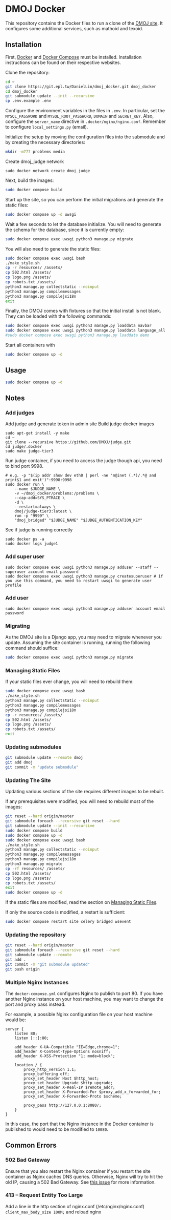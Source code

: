 DMOJ Docker
=====

This repository contains the Docker files to run a clone of the [DMOJ site](https://github.com/DMOJ/online-judge). It configures some additional services, such as mathoid and texoid.

## Installation

First, [Docker](https://www.docker.com/) and [Docker Compose](https://docs.docker.com/compose/) must be installed. Installation instructions can be found on their respective websites.

Clone the repository:
```sh
cd ~
git clone https://git.epl.tw/DanielLin/dmoj_docker.git dmoj_docker
cd dmoj_docker
git submodule update --init --recursive
cp .env.example .env
```

Configure the environment variables in the files in `.env`. In particular, set the `MYSQL_PASSWORD` and `MYSQL_ROOT_PASSWORD`, `DOMAIN` and `SECRET_KEY`. Also, configure the `server_name` directive in `.docker/nginx/nginx.conf`.
Remember to configure `local_settings.py` (email). 

Initialize the setup by moving the configuration files into the submodule and by creating the necessary directories:
```sh
mkdir -m777 problems media
```

Create dmoj_judge network
```shell
sudo docker network create dmoj_judge
```

Next, build the images:
```sh
sudo docker compose build
```

Start up the site, so you can perform the initial migrations and generate the static files:
```sh
sudo docker compose up -d uwsgi
```

Wait a few seconds to let the database initialize.
You will need to generate the schema for the database, since it is currently empty:
```sh
sudo docker compose exec uwsgi python3 manage.py migrate
```

You will also need to generate the static files:
```sh
sudo docker compose exec uwsgi bash
./make_style.sh
cp -r resources/ /assets/
cp 502.html /assets/
cp logo.png /assets/
cp robots.txt /assets/
python3 manage.py collectstatic --noinput
python3 manage.py compilemessages
python3 manage.py compilejsi18n
exit
```

Finally, the DMOJ comes with fixtures so that the initial install is not blank. They can be loaded with the following commands:
```sh
sudo docker compose exec uwsgi python3 manage.py loaddata navbar
sudo docker compose exec uwsgi python3 manage.py loaddata language_all # language_small
#sudo docker compose exec uwsgi python3 manage.py loaddata demo
```

Start all containers with
```sh
sudo docker compose up -d
```


## Usage
```sh
sudo docker compose up -d
```

## Notes

### Add judges
Add judge and generate token in admin site
Build judge docker images
```shell
sudo apt-get install -y make
cd ~
git clone --recursive https://github.com/DMOJ/judge.git
cd judge/.docker
sudo make judge-tier3
```

Run judge container, if you need to access the judge though api, you need to bind port 9998.
```shell
# e.g. -p "$(ip addr show dev eth0 | perl -ne 'm@inet (.*)/.*@ and print$1 and exit')":9998:9998
sudo docker run \
    --name $JUDGE_NAME \
    -v ~/dmoj_docker/problems:/problems \
    --cap-add=SYS_PTRACE \
    -d \
    --restart=always \
    dmoj/judge-tier3:latest \
    run -p "9999" \
    "dmoj_bridged" "$JUDGE_NAME" "$JUDGE_AUTHENTICATION_KEY"
```

See if judge is running correctly
```shell
sudo docker ps -a
sudo docker logs judge1
```

### Add super user
```shell
sudo docker compose exec uwsgi python3 manage.py adduser --staff --superuser account email password
sudo docker compose exec uwsgi python3 manage.py createsuperuser # if you use this command, you need to restart uwsgi to generate user profile
```

### Add user
```shell
sudo docker compose exec uwsgi python3 manage.py adduser account email password
```


### Migrating
As the DMOJ site is a Django app, you may need to migrate whenever you update. Assuming the site container is running, running the following command should suffice:
```sh
sudo docker compose exec uwsgi python3 manage.py migrate
```

### Managing Static Files
If your static files ever change, you will need to rebuild them:
```sh
sudo docker compose exec uwsgi bash
./make_style.sh
python3 manage.py collectstatic --noinput
python3 manage.py compilemessages
python3 manage.py compilejsi18n
cp -r resources/ /assets/
cp 502.html /assets/
cp logo.png /assets/
cp robots.txt /assets/
exit
```

### Updating submodules
```sh
git submodule update --remote dmoj
git add dmoj
git commit -m "update submodule"
```

### Updating The Site
Updating various sections of the site requires different images to be rebuilt.

If any prerequisites were modified, you will need to rebuild most of the images:
```sh
git reset --hard origin/master
git submodule foreach --recursive git reset --hard
git submodule update --init --recursive
sudo docker compose build
sudo docker compose up -d
sudo docker compose exec uwsgi bash
./make_style.sh
python3 manage.py collectstatic --noinput
python3 manage.py compilemessages
python3 manage.py compilejsi18n
python3 manage.py migrate
cp -rf resources/ /assets/
cp 502.html /assets/
cp logo.png /assets/
cp robots.txt /assets/
exit
sudo docker compose up -d
```
If the static files are modified, read the section on [Managing Static Files](#managing-static-files).

If only the source code is modified, a restart is sufficient:
```sh
sudo docker compose restart site celery bridged wsevent
```

### Updating the repository
```sh
git reset --hard origin/master
git submodule foreach --recursive git reset --hard
git submodule update --remote
git add .
git commit -m "git submodule updated"
git push origin
```



### Multiple Nginx Instances

The `docker-compose.yml` configures Nginx to publish to port 80. If you have another Nginx instance on your host machine, you may want to change the port and proxy pass instead.

For example, a possible Nginx configuration file on your host machine would be:
```
server {
    listen 80;
    listen [::]:80;

    add_header X-UA-Compatible "IE=Edge,chrome=1";
    add_header X-Content-Type-Options nosniff;
    add_header X-XSS-Protection "1; mode=block";

    location / {
        proxy_http_version 1.1;
        proxy_buffering off;
        proxy_set_header Host $http_host;
        proxy_set_header Upgrade $http_upgrade;
        proxy_set_header X-Real-IP $remote_addr;
        proxy_set_header X-Forwarded-For $proxy_add_x_forwarded_for;
        proxy_set_header X-Forwarded-Proto $scheme;

        proxy_pass http://127.0.0.1:8080/;
    }
}
```
In this case, the port that the Nginx instance in the Docker container is published to would need to be modified to `10080`.

## Common Errors
### 502 Bad Gateway
Ensure that you also restart the Nginx container if you restart the site container as Nginx caches DNS queries. Otherwise, Nginx will try to hit the old IP, causing a 502 Bad Gateway. See [this issue](https://github.com/docker/compose/issues/3314) for more information.
### 413 – Request Entity Too Large
Add a line in the http section of nginx.conf (/etc/nginx/nginx.conf) `client_max_body_size 100M;` and reload nginx
